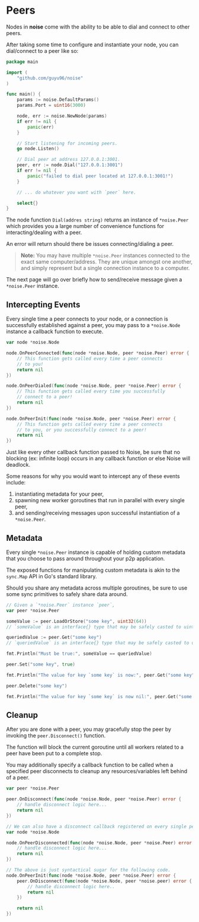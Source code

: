 # Peers

Nodes in **noise** come with the ability to be able to dial and connect to other peers.

After taking some time to configure and instantiate your node, you can dial/connect to a peer like so:

```go
package main

import (
	"github.com/guyu96/noise"
)

func main() {
	params := noise.DefaultParams()
	params.Port = uint16(3000)

	node, err := noise.NewNode(params)
	if err != nil {
		panic(err)
	}

	// Start listening for incoming peers.
	go node.Listen()

	// Dial peer at address 127.0.0.1:3001.
	peer, err := node.Dial("127.0.0.1:3001")
	if err != nil {
		panic("failed to dial peer located at 127.0.0.1:3001!")
	}

	// ... do whatever you want with `peer` here.

	select{}
}
```

The node function `Dial(addres string)` returns an instance of `*noise.Peer` which provides you a large number of convenience functions for interacting/dealing with a peer.

An error will return should there be issues connecting/dialing a peer.

> **Note:** You may have multiple `*noise.Peer` instances connected to the exact same computer/address. They are unique amongst one another, and simply represent but a single connection instance to a computer.

The next page will go over briefly how to send/receive message given a `*noise.Peer` instance.

## Intercepting Events

Every single time a peer connects to your node, or a connection is successfully established against a peer, you may pass to a `*noise.Node` instance a callback function to execute.

```go
var node *noise.Node

node.OnPeerConnected(func(node *noise.Node, peer *noise.Peer) error {
	// This function gets called every time a peer connects
	// to you!
	return nil
})

node.OnPeerDialed(func(node *noise.Node, peer *noise.Peer) error {
	// This function gets called every time you successfully
	// connect to a peer!
	return nil
})

node.OnPeerInit(func(node *noise.Node, peer *noise.Peer) error {
	// This function gets called every time a peer connects
	// to you, or you successfully connect to a peer!
	return nil
})
```

Just like every other callback function passed to Noise, be sure that no blocking (ex: infinite loop) occurs in any callback function or else Noise will deadlock.

Some reasons for why you would want to intercept any of these events include:

1. instantiating metadata for your peer,
2. spawning new worker goroutines that run in parallel with every single peer,
3. and sending/receiving messages upon successful instantiation of a `*noise.Peer`.

## Metadata

Every single `*noise.Peer` instance is capable of holding custom metadata that you choose to pass around throughout your p2p application.

The exposed functions for manipulating custom metadata is akin to the `sync.Map` API in Go's standard library.

Should you share any metadata across multiple goroutines, be sure to use some sync primitives to safely share data around.

```go
// Given a `*noise.Peer` instance `peer`,
var peer *noise.Peer

someValue := peer.LoadOrStore("some key", uint32(64))
// `someValue` is an interface{} type that may be safely casted to uint32

queriedValue := peer.Get("some key")
// `queriedValue` is an interface{} type that may be safely casted to uint32

fmt.Println("Must be true:", someValue == queriedValue)

peer.Set("some key", true)

fmt.Println("The value for key `some key` is now:", peer.Get("some key"))

peer.Delete("some key")

fmt.Println("The value for key `some key` is now nil:", peer.Get("some key"))
```

## Cleanup

After you are done with a peer, you may gracefully stop the peer by invoking the `peer.Disconnect()` function.

The function will block the current goroutine until all workers related to a peer have been put to a complete stop.

You may additionally specify a callback function to be called when a specified peer disconnects to cleanup any resources/variables left behind of a peer.

```go
var peer *noise.Peer

peer.OnDisconnect(func(node *noise.Node, peer *noise.Peer) error {
	// handle disconnect logic here...
	return nil
})

// We can also have a disconnect callback registered on every single peer.
var node *noise.Node

node.OnPeerDisconnected(func(node *noise.Node, peer *noise.Peer) error {
	// handle disconnect logic here...
	return nil
})

// The above is just syntactical sugar for the following code.
node.OnPeerInit(func(node *noise.Node, peer *noise.Peer) error {
	peer.OnDisconnect(func(node *noise.Node, peer *noise.peer) error {
		// handle disconnect logic here..
		return nil
	})

	return nil
})
```

